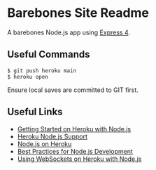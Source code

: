 # Barebones Site Readme

A barebones Node.js app using [Express 4](http://expressjs.com/).

## Useful Commands

```
$ git push heroku main
$ heroku open
```

Ensure local saves are committed to GIT first.

## Useful Links

- [Getting Started on Heroku with Node.js](https://devcenter.heroku.com/articles/getting-started-with-nodejs)
- [Heroku Node.js Support](https://devcenter.heroku.com/articles/nodejs-support)
- [Node.js on Heroku](https://devcenter.heroku.com/categories/nodejs)
- [Best Practices for Node.js Development](https://devcenter.heroku.com/articles/node-best-practices)
- [Using WebSockets on Heroku with Node.js](https://devcenter.heroku.com/articles/node-websockets)
